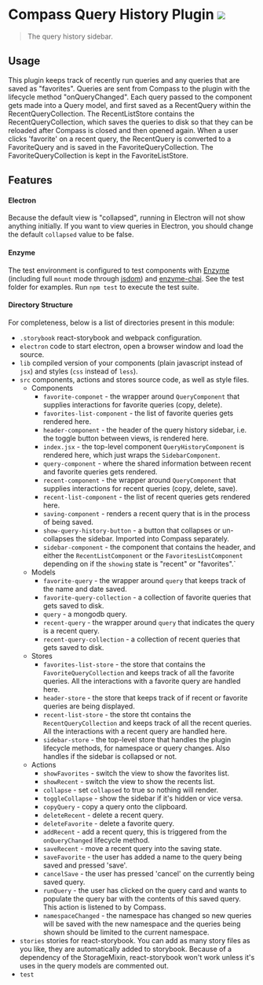 # Compass Query History Plugin [![][npm_img]][npm_url]

> The query history sidebar.

## Usage

This plugin keeps track of recently run queries and any queries that are saved as
"favorites". Queries are sent from Compass to the plugin with the lifecycle
method "onQueryChanged". Each query passed to the component gets made into a
Query model, and first saved as a RecentQuery within the RecentQueryCollection.
The RecentListStore contains the RecentQueryCollection, which saves the queries
 to disk so that they can be reloaded after Compass is closed and then opened
 again. When a user clicks 'favorite' on a recent query, the RecentQuery is
 converted to a FavoriteQuery and is saved in the FavoriteQueryCollection.
 The FavoriteQueryCollection is kept in the FavoriteListStore.

## Features

#### Electron

Because the default view is "collapsed", running in Electron will not show anything
initially. If you want to view queries in Electron, you should change the default
`collapsed` value to be false.

#### Enzyme

The test environment is configured to test components with [Enzyme][enzyme] (including full `mount` mode through [jsdom][jsdom]) and [enzyme-chai][enzyme-chai]. See the test folder for examples. Run `npm test` to execute the test suite.

#### Directory Structure

For completeness, below is a list of directories present in this module:

- `.storybook` react-storybook and webpack configuration.
- `electron` code to start electron, open a browser window and load the source.
- `lib` compiled version of your components (plain javascript instead of `jsx`) and styles (`css` instead of `less`).
- `src` components, actions and stores source code, as well as style files.
  - Components
    - `favorite-componet` - the wrapper around `QueryComponent` that supplies interactions for favorite queries (copy, delete).
    - `favorites-list-component` - the list of favorite queries gets rendered here.
    - `header-component` - the header of the query history sidebar, i.e. the toggle button between views, is rendered here.
    - `index.jsx` - the top-level component `QueryHistoryComponent` is rendered here, which just wraps the `SidebarComponent`.
    - `query-component` - where the shared information between recent and favorite queries gets rendered.
    - `recent-component` - the wrapper around `QueryComponent` that supplies interactions for recent queries (copy, delete, save).
    - `recent-list-component` - the list of recent queries gets rendered here.
    - `saving-component` - renders a recent query that is in the process of being saved.
    - `show-query-history-button` - a button that collapses or un-collapses the sidebar. Imported into Compass separately.
    - `sidebar-component` - the component that contains the header, and either the `RecentListComponent` or the `FavoritesListComponent` depending on if the `showing` state is "recent" or "favorites".`
  - Models
    - `favorite-query` - the wrapper around `query` that keeps track of the name and date saved.
    - `favorite-query-collection` - a collection of favorite queries that gets saved to disk.
    - `query` - a mongodb query.
    - `recent-query` - the wrapper around `query` that indicates the query is a recent query.
    - `recent-query-collection` - a collection of recent queries that gets saved to disk.
  - Stores
    - `favorites-list-store` - the store that contains the `FavoriteQueryCollection` and keeps track of all the favorite queries. All the interactions with a favorite query are handled here.
    - `header-store` - the store that keeps track of if recent or favorite queries are being displayed.
    - `recent-list-store` - the store tht contains the `RecentQueryCollection` and keeps track of all the recent queries. All the interactions with a recent query are handled here.
    - `sidebar-store` - the top-level store that handles the plugin lifecycle methods, for namespace or query changes. Also handles if the sidebar is collapsed or not.
  - Actions
    - `showFavorites` - switch the view to show the favorites list.
    - `showRecent` - switch the view to show the recents list.
    - `collapse` - set `collapsed` to true so nothing will render.
    - `toggleCollapse` - show the sidebar if it's hidden or vice versa.
    - `copyQuery` - copy a query onto the clipboard.
    - `deleteRecent` - delete a recent query.
    - `deleteFavorite` - delete a favorite query.
    - `addRecent` - add a recent query, this is triggered from the `onQueryChanged` lifecycle method.
    - `saveRecent` - move a recent query into the saving state.
    - `saveFavorite` - the user has added a name to the query being saved and pressed 'save'.
    - `cancelSave` - the user has pressed 'cancel' on the currently being saved query.
    - `runQuery` - the user has clicked on the query card and wants to populate the query bar with the contents of this saved query. This action is listened to by Compass.
    - `namespaceChanged` - the namespace has changed so new queries will be saved with the new namespace and the queries being shown should be limited to the current namespace.
- `stories` stories for react-storybook. You can add as many story files as you like, they are automatically added to storybook. Because of a dependency of the StorageMixin, react-storybook won't work unless it's uses in the query models are commented out.
- `test`


[npm_img]: https://img.shields.io/npm/v/@mongodb-js/compass-query-history.svg?style=flat-square
[npm_url]: https://www.npmjs.org/package/@mongodb-js/compass-query-history
[react-storybook]: https://github.com/kadirahq/react-storybook
[enzyme]: http://airbnb.io/enzyme/
[enzyme-chai]: https://github.com/producthunt/chai-enzyme
[jsdom]: https://github.com/tmpvar/jsdom
